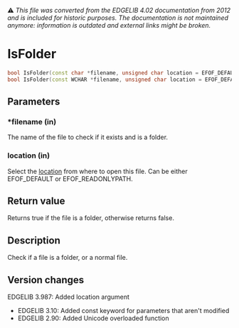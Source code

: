 :warning: _This file was converted from the EDGELIB 4.02 documentation from 2012 and is included for historic purposes. The documentation is not maintained anymore: information is outdated and external links might be broken._

# IsFolder


```c++
bool IsFolder(const char *filename, unsigned char location = EFOF_DEFAULT) 
bool IsFolder(const WCHAR *filename, unsigned char location = EFOF_DEFAULT)
```

## Parameters
### *filename (in)
The name of the file to check if it exists and is a folder.

### location (in)
Select the [location](classefile_definitions.md) from where to open this file. Can be either EFOF_DEFAULT or EFOF_READONLYPATH.

## Return value
Returns true if the file is a folder, otherwise returns false.

## Description
Check if a file is a folder, or a normal file.

## Version changes
EDGELIB 3.987: Added location argument 
- EDGELIB 3.10: Added const keyword for parameters that aren't modified 
- EDGELIB 2.90: Added Unicode overloaded function

